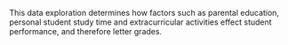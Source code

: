 This data exploration determines how factors such as parental education, personal student study time and extracurricular activities effect student performance, and therefore letter grades.
